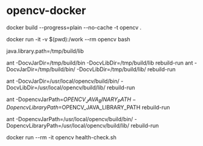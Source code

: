 # opencv-docker


docker build --progress=plain --no-cache -t opencv .

docker run -it -v $(pwd):/work --rm opencv bash

java.library.path=/tmp/build/lib

ant -DocvJarDir=/tmp/build/bin -DocvLibDir=/tmp/build/lib rebuild-run
ant -DocvJarDir=/tmp/build/bin/ -DocvLibDir=/tmp/build/lib/ rebuild-run

ant -DocvJarDir=/usr/local/opencv/build/bin/ -DocvLibDir=/usr/local/opencv/build/lib/ rebuild-run

ant -DopencvJarPath=$OPENCV_JAVA_BINARY_PATH -DopencvLibraryPath=$OPENCV_JAVA_LIBRARY_PATH rebuild-run


ant -DopencvJarPath=/usr/local/opencv/build/bin/ -DopencvLibraryPath=/usr/local/opencv/build/lib/  rebuild-run

docker run --rm -it opencv health-check.sh